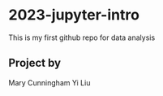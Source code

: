 # 2023-jupyter-intro

This is my first github repo for data analysis

## Project by
Mary Cunningham
Yi Liu
